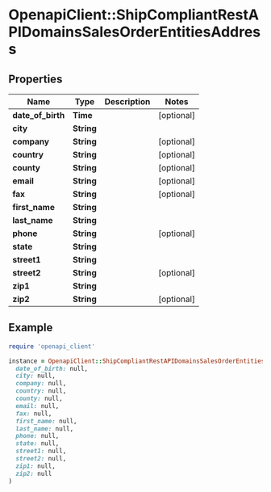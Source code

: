 # OpenapiClient::ShipCompliantRestAPIDomainsSalesOrderEntitiesAddress

## Properties

| Name | Type | Description | Notes |
| ---- | ---- | ----------- | ----- |
| **date_of_birth** | **Time** |  | [optional] |
| **city** | **String** |  |  |
| **company** | **String** |  | [optional] |
| **country** | **String** |  | [optional] |
| **county** | **String** |  | [optional] |
| **email** | **String** |  | [optional] |
| **fax** | **String** |  | [optional] |
| **first_name** | **String** |  |  |
| **last_name** | **String** |  |  |
| **phone** | **String** |  | [optional] |
| **state** | **String** |  |  |
| **street1** | **String** |  |  |
| **street2** | **String** |  | [optional] |
| **zip1** | **String** |  |  |
| **zip2** | **String** |  | [optional] |

## Example

```ruby
require 'openapi_client'

instance = OpenapiClient::ShipCompliantRestAPIDomainsSalesOrderEntitiesAddress.new(
  date_of_birth: null,
  city: null,
  company: null,
  country: null,
  county: null,
  email: null,
  fax: null,
  first_name: null,
  last_name: null,
  phone: null,
  state: null,
  street1: null,
  street2: null,
  zip1: null,
  zip2: null
)
```

